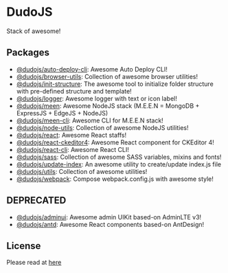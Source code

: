 # DudoJS
Stack of awesome!


## Packages
* [@dudojs/auto-deploy-cli](./packages/dudo-auto-deploy-cli): Awesome Auto Deploy CLI!
* [@dudojs/browser-utils](./packages/dudo-browser-utils): Collection of awesome browser utilities!
* [@dudojs/init-structure](./packages/dudo-init-structure): The awesome tool to initialize folder structure with pre-defined structure and template!
* [@dudojs/logger](./packages/dudo-logger): Awesome logger with text or icon label!
* [@dudojs/meen](./packages/dudo-meen): Awesome NodeJS stack (M.E.E.N = MongoDB + ExpressJS + EdgeJS + NodeJS)
* [@dudojs/meen-cli](./packages/dudo-meen-cli): Awesome CLI for M.E.E.N stack!
* [@dudojs/node-utils](./packages/dudo-node-utils): Collection of awesome NodeJS utilities!
* [@dudojs/react](./packages/dudo-react): Awesome React staffs!
* [@dudojs/react-ckeditor4](./packages/dudo-react-ckeditor4): Awesome React component for CKEditor 4!
* [@dudojs/react-cli](./packages/dudo-react-cli): Awesome React CLI!
* [@dudojs/sass](./packages/dudo-sass): Collection of awesome SASS variables, mixins and fonts!
* [@dudojs/update-index](./packages/dudo-update-index): An awesome utility to create/update index.js file
* [@dudojs/utils](./packages/dudo-utils): Collection of awesome utilities!
* [@dudojs/webpack](./packages/dudo-webpack): Compose webpack.config.js with awesome style!


## DEPRECATED
* [@dudojs/adminui](./deprecated/dudo-adminui): Awesome admin UIKit based-on AdminLTE v3!
* [@dudojs/antd](./deprecated/dudo-antd): Awesome React components based-on AntDesign!


## License
Please read at [here](./LICENSE.md)
